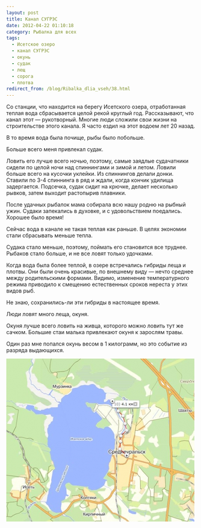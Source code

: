 ```yaml
---
layout: post
title: Канал СУГРЭС
date: 2012-04-22 01:10:18
category: Рыбалка для всех
tags:
  - Исетское озеро
  - канал СУГРЭС
  - окунь
  - судак
  - лещ
  - сорога
  - плотва
redirect_from: /blog/Ribalka_dlia_vseh/38.html
---
```

Со станции, что находится на берегу Исетского озера, отработанная теплая
вода сбрасывается целой рекой круглый год. Рассказывают, что канал этот
— рукотворный. Многие люди сложили свои жизни на строительстве этого
канала. Я часто ездил на этот водоем лет 20 назад.

В то время вода была почище, рыбы было побольше.

Больше всего меня привлекал судак.

Ловить его лучше всего ночью, поэтому, самые заядлые судачатники сидели
по целой ночи над спиннингами и зимой и летом. Ловили больше всего на
кусочки уклейки. Из спиннингов делали донки. Ставили по 3-4 спиннинга в
ряд и ждали, когда кончик удилища задергается. Подсечка, судак сидит на
крючке, делает несколько рывков, затем выходит растопырив плавники.

После удачных рыбалок мама собирала всю нашу родню на рыбный ужин.
Судаки запекались в духовке, и с удовольствием поедались. Хорошее было
время!

Сейчас вода в канале не такая теплая как раньше. В целях экономии стали
сбрасывать меньше тепла.

Судака стало меньше, поэтому, поймать его становится все труднее.
Рыбаков стало больше, и не все ловят только удочками.

Когда вода была более теплой, в озере встречались гибриды леща и плотвы.
Они были очень красивые, по внешнему виду — нечто среднее между
родительскими формами. Видимо, изменение температурного режима приводило
к смещению естественных сроков нереста у этих видов рыб.

Не знаю, сохранились-ли эти гибриды в настоящее время.

Люди ловят много леща, окуня.

Окуня лучше всего ловить на живца, которого можно ловить тут же сачком.
Большие стаи малька привлекают окуня к зарослям травы.

Один раз мне попался окунь весом в 1 килограмм, но это событие из
разряда выдающихся.

![](/uploads/images/00/00/01/2012/04/21/078f06.jpg)

